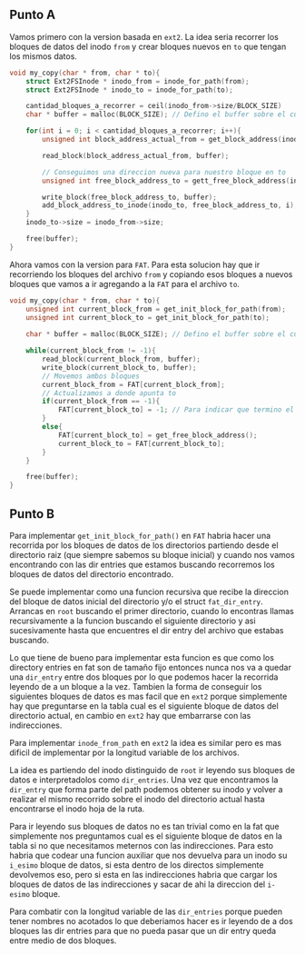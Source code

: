 ## Punto A

Vamos primero con la version basada en `ext2`. La idea seria recorrer los bloques de datos del inodo `from` y crear bloques nuevos en `to` que tengan los mismos datos. 

```c
void my_copy(char * from, char * to){
    struct Ext2FSInode * inodo_from = inode_for_path(from);
    struct Ext2FSInode * inodo_to = inode_for_path(to);

    cantidad_bloques_a_recorrer = ceil(inodo_from->size/BLOCK_SIZE)
    char * buffer = malloc(BLOCK_SIZE); // Defino el buffer sobre el cual voy a hacer las copias

    for(int i = 0; i < cantidad_bloques_a_recorrer; i++){
        unsigned int block_address_actual_from = get_block_address(inodo_from, i);

        read_block(block_address_actual_from, buffer);

        // Conseguimos una direccion nueva para nuestro bloque en to
        unsigned int free_block_address_to = gett_free_block_address(inodo_to);

        write_block(free_block_address_to, buffer);
        add_block_address_to_inode(inodo_to, free_block_address_to, i);
    }
    inodo_to->size = inodo_from->size;

    free(buffer);
}
```

Ahora vamos con la version para `FAT`. Para esta solucion hay que ir recorriendo los bloques del archivo `from` y copiando esos bloques a nuevos bloques que vamos a ir agregando a la `FAT` para el archivo `to`.

```c
void my_copy(char * from, char * to){
    unsigned int current_block_from = get_init_block_for_path(from);
    unsigned int current_block_to = get_init_block_for_path(to);
    
    char * buffer = malloc(BLOCK_SIZE); // Defino el buffer sobre el cual voy a hacer las copias

    while(current_block_from != -1){
        read_block(current_block_from, buffer);
        write_block(current_block_to, buffer); 
        // Movemos ambos bloques
        current_block_from = FAT[current_block_from];
        // Actualizamos a donde apunta to
        if(current_block_from == -1){
            FAT[current_block_to] = -1; // Para indicar que termino el archivo y no hay ningun bloque de datos mas.
        }
        else{
            FAT[current_block_to] = get_free_block_address();
            current_block_to = FAT[current_block_to];
        }
    }

    free(buffer);
}
```

## Punto B
Para implementar `get_init_block_for_path()` en `FAT` habria hacer una recorrida por los bloques de datos de los directorios partiendo desde el directorio raiz (que siempre sabemos su bloque inicial) y cuando nos vamos encontrando con las dir entries que estamos buscando recorremos los bloques de datos del directorio encontrado.

Se puede implementar como una funcion recursiva que recibe la direccion del bloque de datos inicial del directorio y/o el struct `fat_dir_entry`. Arrancas en `root` buscando el primer directorio, cuando lo encontras llamas recursivamente a la funcion buscando el siguiente directorio y asi sucesivamente hasta que encuentres el dir entry del archivo que estabas buscando. 

Lo que tiene de bueno para implementar esta funcion es que como los directory entries en fat son de tamaño fijo entonces nunca nos va a quedar una `dir_entry` entre dos bloques por lo que podemos hacer la recorrida leyendo de a un bloque a la vez. Tambien la forma de conseguir los siguientes bloques de datos es mas facil que en `ext2` porque simplemente hay que preguntarse en la tabla cual es el siguiente bloque de datos del directorio actual, en cambio en `ext2` hay que embarrarse con las indirecciones. 

Para implementar `inode_from_path` en `ext2` la idea es similar pero es mas dificil de implementar por la longitud variable de los archivos. 

La idea es partiendo del inodo distinguido de `root` ir leyendo sus bloques de datos e interpretadolos como `dir_entries`. Una vez que encontramos la `dir_entry` que forma parte del path podemos obtener su inodo y volver a realizar el mismo recorrido sobre el inodo del directorio actual hasta encontrarse el inodo hoja de la ruta. 

Para ir leyendo sus bloques de datos no es tan trivial como en la fat que simplemente nos preguntamos cual es el siguiente bloque de datos en la tabla si no que necesitamos meternos con las indirecciones. Para esto habria que codear una funcion auxiliar que nos devuelva para un inodo su `i_esimo` bloque de datos, si esta dentro de los directos simplemente devolvemos eso, pero si esta en las indirecciones habria que cargar los bloques de datos de las indirecciones y sacar de ahi la direccion del `i-esimo` bloque. 

Para combatir con la longitud variable de las `dir_entries` porque pueden tener nombres no acotados lo que deberiamos hacer es ir leyendo de a dos bloques las dir entries para que no pueda pasar que un dir entry queda entre medio de dos bloques. 